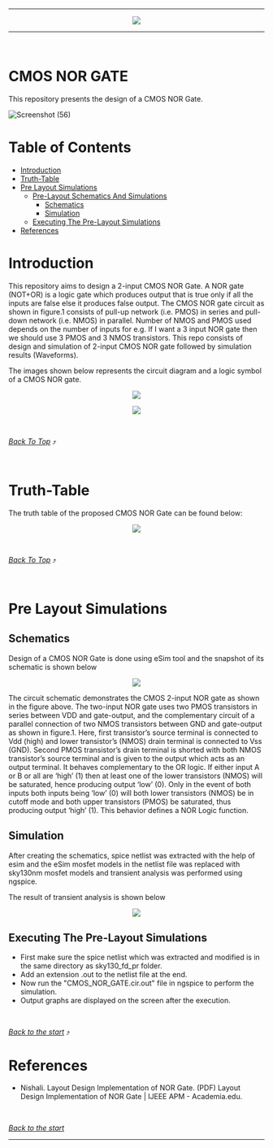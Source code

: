 </br>

---

<p align="center">
<img src="https://user-images.githubusercontent.com/99066843/152633063-1d128b5f-e02b-445b-9285-d7b66294b429.jpg">
</p> 


---


</br>

# CMOS NOR GATE

This repository presents the design of a CMOS NOR Gate.


![Screenshot (56)](https://user-images.githubusercontent.com/99066843/152633794-804909d7-d5be-4d44-85e7-9a551283c473.png)



# Table of Contents 

 * [Introduction](#Introduction)
 * [Truth-Table](#Truth-Table)
 * [Pre Layout Simulations](#Pre-Layout-Simulations)
   * [Pre-Layout Schematics And Simulations](#Pre-layout-schematics-and-simulations)
     * [Schematics](#Schematics)
     * [Simulation](#Simulation)
   * [Executing The Pre-Layout Simulations](#Executing-the-pre-layout-simulations)
 * [References](#References)
   
# Introduction 

This repository aims to design a 2-input CMOS NOR Gate. A NOR gate (NOT+OR) is a logic gate which produces output that is true only if all the inputs are false else it produces false output. The CMOS NOR gate circuit as shown in figure.1 consists of pull-up network (i.e. PMOS) in series and pull-down network (i.e. NMOS) in parallel. Number of NMOS and PMOS used depends on the number of inputs for e.g. If I want a 3 input NOR gate then we should use 3 PMOS and 3 NMOS transistors. This repo consists of design and simulation of 2-input CMOS NOR gate followed by simulation results (Waveforms).


The images shown below represents the circuit diagram and a logic symbol of a CMOS NOR gate.

<p align="center">
<img src="https://user-images.githubusercontent.com/99066843/152633848-0b85bb7c-ab51-4721-87bb-5e0b6086fbcf.png">
</p> 
<p align="center">
<img src="https://user-images.githubusercontent.com/99066843/152634113-20813373-ca72-41a1-9ff2-96fba86acb30.png">
</p> 

</br>

*[Back To Top](#Table-of-Contents)* ⤴️ 

</br>

# Truth-Table

The truth table of the proposed CMOS NOR Gate can be found below: </br>



<p align="center">
<img src="https://user-images.githubusercontent.com/99066843/152634230-b48e8bf2-1b5a-4af9-997d-ec4fa0b8e710.png">
</p> 



</br>

*[Back To Top](#Table-of-Contents)* ⤴️ 


</br>

# Pre Layout Simulations

## Schematics 

Design of a CMOS NOR Gate is done using eSim tool and the snapshot of its schematic is shown below 

<p align="center">
<img src="https://user-images.githubusercontent.com/99066843/152644535-87a188fa-a2c8-43cb-b989-360e22c72ea2.png">
</p>
The circuit schematic demonstrates the CMOS 2-input NOR gate as shown in the figure above. The two-input NOR gate uses two PMOS transistors in series between VDD and gate-output, and the complementary circuit of a parallel connection of two NMOS transistors between GND and gate-output as shown in figure.1. Here, first transistor’s source terminal is connected to Vdd (high) and lower transistor’s (NMOS) drain terminal is connected to Vss (GND). Second PMOS transistor’s drain terminal is shorted with both NMOS transistor’s source terminal and is given to the output which acts as an output terminal. It behaves complementary to the OR logic. If either input A or B or all are ‘high’ (1) then at least one of the lower transistors (NMOS) will be saturated, hence producing output ‘low’ (0). Only in the event of both inputs both inputs being ‘low’ (0) will both lower transistors (NMOS) be in cutoff mode and both upper transistors (PMOS) be saturated, thus producing output ‘high’ (1). This behavior defines a NOR Logic function.

## Simulation

After creating the schematics, spice netlist was extracted with the help of esim and the eSim  mosfet models in the netlist file was replaced with sky130nm mosfet models and transient analysis was performed using ngspice.

The result of transient analysis is shown below

<p align="center">
<img src="https://user-images.githubusercontent.com/99066843/152644831-04cbb7f1-c734-46ba-b08f-fd38d1686ab0.png">
</p>



## Executing The Pre-Layout Simulations
 
  * First make sure the spice netlist which was extracted and modified is in the same directory as sky130_fd_pr folder.
  * Add an extension .out to the netlist file at the end.
  * Now run the "CMOS_NOR_GATE.cir.out" file in ngspice to perform the simulation.
  * Output graphs are displayed on the screen after the execution.
   
 </br>

*[Back to the start](#Table-of-Contents)* ⤴️ 

# References

  * Nishali. Layout Design Implementation of NOR Gate. (PDF) Layout Design Implementation of NOR Gate | IJEEE APM - Academia.edu.
 
 </br>
 
 
*[Back to the start](#Table-of-Contents)* 

 
 
 

---
